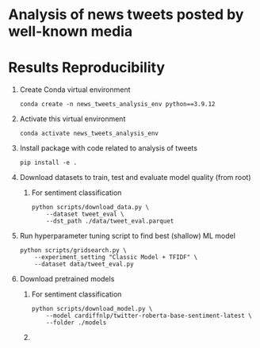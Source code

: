 # Analysis of news tweets posted by well-known media 

# Results Reproducibility
1. Create Conda virtual environment

    ```conda create -n news_tweets_analysis_env python==3.9.12```

2. Activate this virtual environment

    ```conda activate news_tweets_analysis_env```

3. Install package with code related to analysis of tweets

    ```pip install -e .```

4. Download datasets to train, test and evaluate model quality (from root)
    1. For sentiment classification
        ```
        python scripts/download_data.py \
            --dataset tweet_eval \
            --dst_path ./data/tweet_eval.parquet
        ```

5. Run hyperparameter tuning script to find best (shallow) ML model
    ```
    python scripts/gridsearch.py \
        --experiment_setting "Classic Model + TFIDF" \
        --dataset data/tweet_eval.py
    ```

6. Download pretrained models
    1. For sentiment classification
        ```
        python scripts/download_model.py \
            --model cardiffnlp/twitter-roberta-base-sentiment-latest \
            --folder ./models
        ```
    2. 